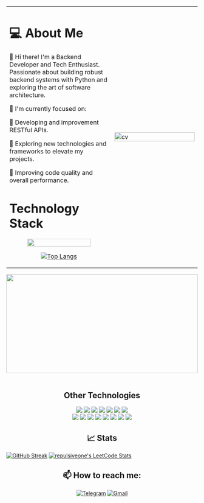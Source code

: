 <div align="center">
  <table style="border: none; border-collapse: collapse;">
    <tr>
      <td width="55%" valign="top">
      <h1>💻 About Me</h1>
      
👋 Hi there! I'm a Backend Developer and Tech Enthusiast.
Passionate about building robust backend systems with Python and exploring the art of software architecture.
          
🚀  I'm currently focused on:

🔹  Developing and improvement RESTful APIs.

🔹  Exploring new technologies and frameworks to elevate my projects.

🔹  Improving code quality and overall performance.
    <h1>Technology Stack</h1>
    <div align="center">
      <a href="https://skillicons.dev">
        <img src="https://skillicons.dev/icons?i=python,django,fastapi,postgresql,postman,docker,git" width="80%"/>
      </a>
    </div>
    <div align="center">
  
  [![Top Langs](https://github-readme-stats.vercel.app/api/top-langs/?username=repulsiveone&layout=donut&hide_border=true)](https://github.com/repulsiveone/github-readme-stats)
    </div>
      </td>
      <td width="45%">
        <img src="https://github.com/user-attachments/assets/a480c92c-9755-4aff-b25f-9e5d1bca72df" alt="cv" width="100%" height="100%"/>
      </td>
    </tr>
  </table>
</div>


<img src="https://github.com/user-attachments/assets/55bd6ba8-9d02-4580-a8e7-a020fc734a5e" style="width:100%; height:260px; object-fit:cover; margin-bottom:1rem;">
<h2 align="center">Other Technologies</h2>
<div align="center" style="margin: 1rem 0">
    <img src="https://img.shields.io/badge/Python-FFD43B?style=for-the-badge&logo=python&logoColor=blue">
    <img src="https://img.shields.io/badge/FastAPI-109989?style=for-the-badge&logo=FASTAPI&logoColor=white">
    <img src="https://img.shields.io/badge/Django-092E20?style=for-the-badge&logo=django&logoColor=green">
    <img src="https://img.shields.io/badge/Flask-000000?style=for-the-badge&logo=flask&logoColor=white">
    <img src="https://img.shields.io/badge/PostgreSQL-316192?style=for-the-badge&logo=postgresql&logoColor=white">
    <img src="https://img.shields.io/badge/Docker-2CA5E0?style=for-the-badge&logo=docker&logoColor=white">
    <img src="https://img.shields.io/badge/jQuery-0769AD?style=for-the-badge&logo=jquery&logoColor=white">
    <br>
    <img src="https://img.shields.io/badge/MySQL-00000F?style=for-the-badge&logo=mysql&logoColor=white">
    <img src="https://img.shields.io/badge/Go-00ADD8?style=for-the-badge&logo=go&logoColor=white">
    <img src="https://img.shields.io/badge/JavaScript-323330?style=for-the-badge&logo=javascript&logoColor=F7DF1E">
    <img src="https://img.shields.io/badge/HTML5-E34F26?style=for-the-badge&logo=html5&logoColor=white">
	  <img src="https://img.shields.io/badge/CSS3-1572B6?style=for-the-badge&logo=css3&logoColor=white">
    <img src="https://img.shields.io/badge/Redis-%23DD0031.svg?style=for-the-badge&logo=redis&logoColor=white">
    <img src="https://img.shields.io/badge/Celery-37814A?style=for-the-badge&logo=celery&logoColor=white">
    <img src="https://img.shields.io/badge/Git-E44C30?style=for-the-badge&logo=git&logoColor=white">
    
  </div>
  
<h2 align="center">📈 Stats</h2>

<p align="center">
  
  [![GitHub Streak](https://github-readme-streak-stats.herokuapp.com/?user=repulsiveone&theme=dark&hide_border=true&card_width=300)](https://git.io/streak-stats)
  [![repulsiveone's LeetCode Stats](https://leetcode-stats.vercel.app/api?username=repulsiveone&theme=Dark)](https://github.com/repulsiveone/leetcode-stats)
</p>
<h2 align="center">📫 How to reach me:</h2>
      <div align="center">
	      
  [![Telegram](https://img.shields.io/badge/Telegram-26A5E4?style=for-the-badge&logo=telegram&logoColor=white)](https://t.me/repulsive0ne)
  [![Gmail](https://img.shields.io/badge/Gmail-D14836?style=for-the-badge&logo=gmail&logoColor=white)](mailto:objectofhatreddd@gmail.com)
    </div>

